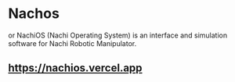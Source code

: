 # Nachos

or NachiOS (Nachi Operating System) is an interface and simulation software for Nachi Robotic Manipulator.

## https://nachios.vercel.app